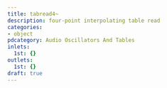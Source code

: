 ```yaml
---
title: tabread4~
description: four-point interpolating table read
categories:
- object
pdcategory: Audio Oscillators And Tables
inlets:
  1st: {}
outlets:
  1st: {}
draft: true
---
```


